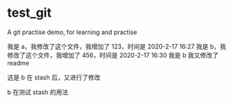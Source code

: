 # test_git
A git practise demo, for learning and practise

我是 a，我修改了这个文件，我增加了 123，时间是 2020-2-17 16:27
我是 b，我修改了这个文件，我增加了 456，时间是 2020-2-17 16:30
我是 b 我又修改了 readme

这是 b 在 stash 后，又进行了修改

b 在测试 stash 的用法

